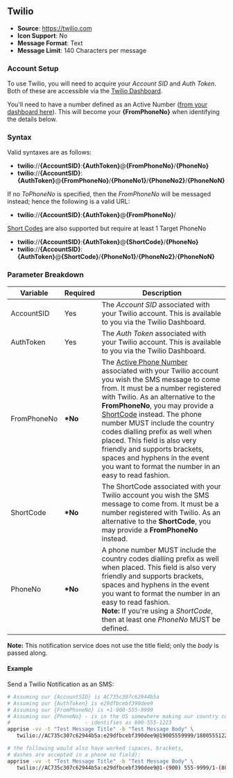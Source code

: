 ## Twilio
* **Source**: https://twilio.com
* **Icon Support**: No
* **Message Format**: Text
* **Message Limit**: 140 Characters per message

### Account Setup
To use Twilio, you will need to acquire your _Account SID_ and _Auth Token_. Both of these are accessible via the [Twilio Dashboard](https://www.twilio.com/console).

You'll need to have a number defined as an Active Number ([from your dashboard here](https://www.twilio.com/console/phone-numbers/incoming)).  This will become your **{FromPhoneNo}** when identifying the details below.

### Syntax
Valid syntaxes are as follows:
* **twilio**://**{AccountSID}**:**{AuthToken}**@**{FromPhoneNo}**/**{PhoneNo}**
* **twilio**://**{AccountSID}**:**{AuthToken}**@**{FromPhoneNo}**/**{PhoneNo1}**/**{PhoneNo2}**/**{PhoneNoN}**

If no _ToPhoneNo_ is specified, then the _FromPhoneNo_ will be messaged instead; hence the following is a valid URL:
* **twilio**://**{AccountSID}**:**{AuthToken}**@**{FromPhoneNo}**/

[Short Codes](https://www.twilio.com/docs/glossary/what-is-a-short-code) are also supported but require at least 1 Target PhoneNo
* **twilio**://**{AccountSID}**:**{AuthToken}**@**{ShortCode}**/**{PhoneNo}**
* **twilio**://**{AccountSID}**:**{AuthToken}**@**{ShortCode}**/**{PhoneNo1}**/**{PhoneNo2}**/**{PhoneNoN}**

### Parameter Breakdown
| Variable        | Required | Description
| --------------- | -------- | -----------
| AccountSID      | Yes      | The _Account SID_ associated with your Twilio account.  This is available to you via the Twilio Dashboard.
| AuthToken       | Yes      | The _Auth Token_ associated with your Twilio account.  This is available to you via the Twilio Dashboard.
| FromPhoneNo     | **\*No** | The [Active Phone Number](https://www.twilio.com/console/phone-numbers/incoming) associated with your Twilio account you wish the SMS message to come from.  It must be a number registered with Twilio.  As an alternative to the **FromPhoneNo**, you may provide a [ShortCode](https://www.twilio.com/docs/glossary/what-is-a-short-code) instead. The phone number MUST include the country codes dialling prefix as well when placed.  This field is also very friendly and supports brackets, spaces and hyphens in the event you want to format the number in an easy to read fashion.
| ShortCode     | **\*No** | The ShortCode associated with your Twilio account you wish the SMS message to come from.  It must be a number registered with Twilio.  As an alternative to the **ShortCode**, you may provide a **FromPhoneNo** instead.
| PhoneNo         | **\*No**   | A phone number MUST include the country codes dialling prefix as well when placed.  This field is also very friendly and supports brackets, spaces and hyphens in the event you want to format the number in an easy to read fashion.<br/>**Note:** If you're using a _ShortCode_, then at least one _PhoneNo_ MUST be defined.

**Note:** This notification service does not use the title field; only the _body_ is passed along.

#### Example
Send a Twilio Notification as an SMS:
```bash
# Assuming our {AccountSID} is AC735c307c62944b5a
# Assuming our {AuthToken} is e29dfbcebf390dee9
# Assuming our {FromPhoneNo} is +1-900-555-9999
# Assuming our {PhoneNo} - is in the US somewhere making our country code +1
#                        - identifies as 800-555-1223
apprise -vv -t "Test Message Title" -b "Test Message Body" \
   twilio://AC735c307c62944b5a:e29dfbcebf390dee9@19005559999/18005551223

# the following would also have worked (spaces, brackets,
# dashes are accepted in a phone no field):
apprise -vv -t "Test Message Title" -b "Test Message Body" \
   twilio://AC735c307c62944b5a:e29dfbcebf390dee9@1-(900) 555-9999/1-(800) 555-1223

```
